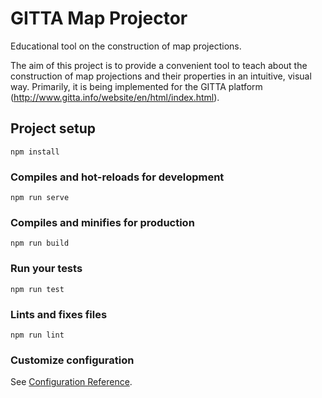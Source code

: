 # GITTA Map Projector
Educational tool on the construction of map projections.

The aim of this project is to provide a convenient tool to teach about the construction of map projections and their properties in an intuitive, visual way.
Primarily, it is being implemented for the GITTA platform (http://www.gitta.info/website/en/html/index.html).

## Project setup
```
npm install
```

### Compiles and hot-reloads for development
```
npm run serve
```

### Compiles and minifies for production
```
npm run build
```

### Run your tests
```
npm run test
```

### Lints and fixes files
```
npm run lint
```

### Customize configuration
See [Configuration Reference](https://cli.vuejs.org/config/).
